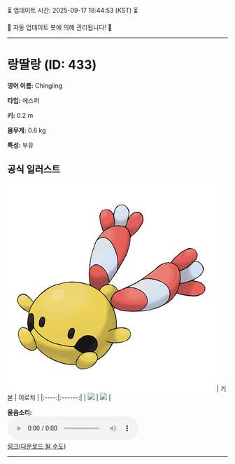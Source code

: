 
⏳ 업데이트 시간: 2025-09-17 18:44:53 (KST) ⏳

🤖 자동 업데이트 봇에 의해 관리됩니다! 🤖

---

# 랑딸랑 (ID: 433)
**영어 이름:** Chingling

**타입:** 에스퍼

**키:** 0.2 m

**몸무게:** 0.6 kg

**특성:** 부유

## 공식 일러스트
![](https://raw.githubusercontent.com/PokeAPI/sprites/master/sprites/pokemon/other/official-artwork/433.png)
| 기본 | 이로치 |
|:----:|:------:|
| <img src="http://play.pokemonshowdown.com/sprites/ani/chingling.gif" width="200"> | <img src="http://play.pokemonshowdown.com/sprites/ani-shiny/chingling.gif" width="200"> |

**울음소리:**<br><audio controls src="https://raw.githubusercontent.com/PokeAPI/cries/main/cries/pokemon/latest/433.ogg"></audio><br> [링크(다운로드 될 수도)](https://raw.githubusercontent.com/PokeAPI/cries/main/cries/pokemon/latest/433.ogg)


---
